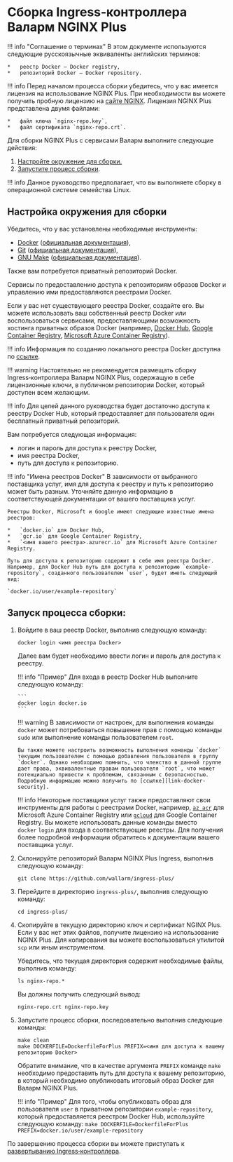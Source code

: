 ﻿
[link-nginx-website]:   https://www.nginx.com/free-trial-request/
[link-docker-website]:  https://www.docker.com/
[link-docker-docs]:     https://docs.docker.com/
[link-git-website]:     https://git-scm.com/
[link-git-docs]:        https://git-scm.com/doc
[link-gnu-website]:     https://www.gnu.org/software/make/
[link-gnu-docs]:        https://www.gnu.org/software/make/manual/
[link-docker-hub]:      https://hub.docker.com/
[link-google-cr]:       https://cloud.google.com/container-registry/
[link-ms-azure-cr]:     https://azure.microsoft.com/ru-ru/services/container-registry/
[link-local-docker]:    https://docs.docker.com/registry/deploying/
[link-docker-security]: https://docs.docker.com/engine/security/security/#docker-daemon-attack-surface
[link-acr-docs]:        https://docs.microsoft.com/ru-ru/azure/container-registry/container-registry-authentication
[link-gcloud-docs]:     https://cloud.google.com/container-registry/docs/quickstart
[link-ingress-github]:  https://github.com/wallarm/ingress-plus/
    
[anchor1]:  #настройка-окружения-для-сборки
[anchor2]:  #запуск-процесса-сборки
[anchor3]:  #имена-реестров-docker
    
[link-next-chapter]:        deploy.md
[link-previous-chapter]:    introduction.md
    
    
    
    
#   Сборка Ingress‑контроллера Валарм NGINX Plus

!!! info "Соглашение о терминах"
    В этом документе используются следующие русскоязычные эквиваленты английских терминов:

    *   реестр Docker — Docker registry,
    *   репозиторий Docker — Docker repository.
    

    
!!! info
    Перед началом процесса сборки убедитесь, что у вас имеется лицензия на использование NGINX Plus. При необходимости вы можете получить пробную лицензию на [сайте NGINX][link-nginx-website]. Лицензия NGINX Plus представлена двумя файлами:
    
    *   файл ключа `nginx-repo.key`,
    *   файл сертификата `nginx-repo.crt`.

Для сборки NGINX Plus с сервисами Валарм выполните следующие действия:
1.  [Настройте окружение для сборки.][anchor1]
2.  [Запустите процесс сборки][anchor2].

!!! info
    Данное руководство предполагает, что вы выполняете сборку в операционной системе семейства Linux.

##  Настройка окружения для сборки
Убедитесь, что у вас установлены необходимые инструменты:
*   [Docker][link-docker-website] ([официальная документация][link-docker-docs]),
*   [Git][link-git-website] ([официальная документация][link-git-docs]),
*   [GNU Make][link-gnu-website] ([официальная документация][link-gnu-docs]).

Также вам потребуется приватный репозиторий Docker.

Сервисы по предоставлению доступа к репозиториям образов Docker и управлению ими предоставляются реестрами Docker. 

Если у вас нет существующего реестра Docker, создайте его. Вы можете использовать ваш собственный реестр Docker или воспользоваться сервисами, предоставляющими возможность хостинга приватных образов Docker (например, [Docker Hub][link-docker-hub], [Google Container Registry][link-google-cr], [Microsoft Azure Container Registry][link-ms-azure-cr]).
    
!!! info
    Информация по созданию локального реестра Docker доступна по [ссылке][link-local-docker].

    
!!! warning
    Настоятельно не рекомендуется размещать сборку Ingress‑контроллера Валарм NGINX Plus, содержащую в себе лицензионные ключи, в публичном репозитории Docker, который доступен всем желающим.

    
!!! info
    Для целей данного руководства будет достаточно доступа к реестру Docker Hub, который предоставляет для пользователя один бесплатный приватный репозиторий.
    
Вам потребуется следующая информация: 
*   логин и пароль для доступа к реестру Docker,
*   имя реестра Docker,
*   путь для доступа к репозиторию.

!!! info "Имена реестров Docker"
    В зависимости от выбранного поставщика услуг, имя для доступа к реестру и путь к репозиторию может быть разным. Уточняйте данную информацию в соответствующей документации от вашего поставщика услуг.
    
    Реестры Docker, Microsoft и Google имеют следующие известные имена реестров:

    *   `docker.io` для Docker Hub,
    *   `gcr.io` для Google Container Registry,
    *   `<имя вашего реестра>.azurecr.io` для Microsoft Azure Container Registry.
    
    Путь для доступа к репозиторию содержит в себе имя реестра Docker.
    Например, для Docker Hub путь для доступа к репозиторию `example-repository`, созданного пользователем `user`, будет иметь следующий вид:
    
    `docker.io/user/example-repository`

##  Запуск процесса сборки:
1.  Войдите в ваш реестр Docker, выполнив следующую команду:
    
    ```
    docker login <имя реестра Docker>
    ```
    
    Далее вам будет необходимо ввести логин и пароль для доступа к реестру.
    
    !!! info "Пример"
        Для входа в реестр Docker Hub выполните следующую команду:
        
        ```
        docker login docker.io
        ```
        
    !!! warning
        В зависимости от настроек, для выполнения команды `docker` может потребоваться повышение прав с помощью команды `sudo` или выполнение команды пользователем `root`.
        
        Вы также можете настроить возможность выполнения команды `docker` текущим пользователем с помощью добавления пользователя в группу `docker`. Однако необходимо помнить, что членство в данной группе дает права, эквивалентные правам пользователя `root`, что может потенциально привести к проблемам, связанным с безопасностью. Подробную информацию можно получить по [ссылке][link-docker-security]. 
        
    !!! info
        Некоторые поставщики услуг также предоставляют свои инструменты для работы с реестрами Docker, например, [`az acr`][link-acr-docs] для Microsoft Azure Container Registry или [`gcloud`][link-gcloud-docs] для Google Container Registry. Вы можете использовать данные команды вместо `docker`&nbsp;`login` для входа в соответствующие реестры. Для получения более подробной информации обратитесь к документации вашего поставщика услуг.
    
2.  Склонируйте репозиторий Валарм NGINX Plus Ingress, выполнив следующую команду:
    
    ```
    git clone https://github.com/wallarm/ingress-plus/
    ```
    
3.  Перейдите в директорию `ingress-plus/`, выполнив следующую команду:
    
    ```
    cd ingress-plus/
    ```
    
4.  Скопируйте в текущую директорию ключ и сертификат NGINX Plus. Если у вас нет этих файлов, получите лицензию на использование NGINX Plus. Для копирования вы можете воспользоваться утилитой `scp` или иным инструментом.
    
    Убедитесь, что текущая директория содержит необходимые файлы, выполнив команду:
    ```
    ls nginx-repo.*
    ```

    Вы должны получить следующий вывод:
    
    ```
    nginx-repo.crt nginx-repo.key
    ```
    
5.  Запустите процесс сборки, последовательно выполнив следующие команды:
    
    ```
    make clean
    make DOCKERFILE=DockerfileForPlus PREFIX=<имя для доступа к вашему репозиторию Docker>
    ```
    
    Обратите внимание, что в качестве аргумента `PREFIX` команде `make` необходимо предоставить путь для доступа к вашему репозиторию, в который необходимо опубликовать итоговый образ Docker для Валарм NGINX Plus.
    
    !!! info "Пример"
        Для того, чтобы опубликовать образ для пользователя `user` в приватном репозитории `example-repository`, который предоставляется реестром Docker Hub, используйте следующую команду:
        ```
        make DOCKERFILE=DockerfileForPlus PREFIX=docker.io/user/example-repository
        ```

По завершению процесса сборки вы можете приступать к [развертыванию Ingress‑контроллера][link-next-chapter].

